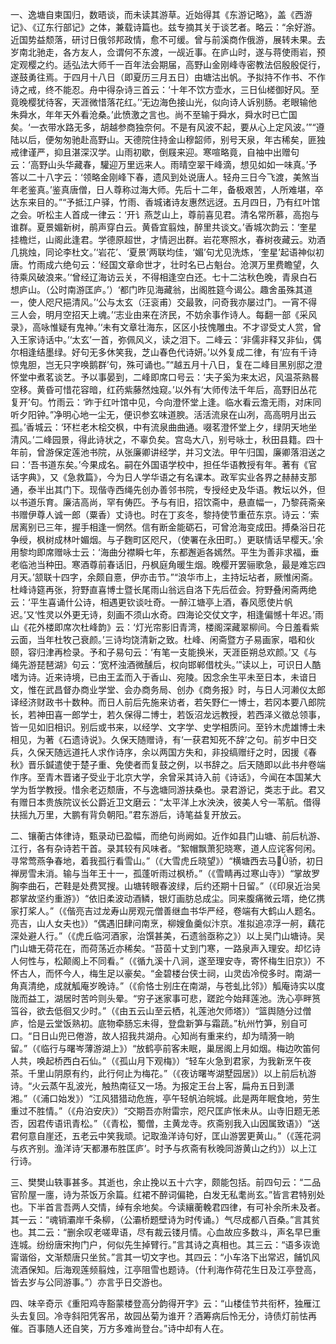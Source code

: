 <!-- { "loadSidebar": true } -->
一、逸塘自柬国归，数晤谈，而未读其游草。近始得其《东游记略》，盖《西游记》、《辽东行部记》之体，兼载诗篇也。兹专摘其关于谈艺者。略云：“余好游。近国势益颓落，研讨日俄邻邦政情，愈不可缓。曾与前溪商作俄游，展转未果。去岁南北驰走，各方友人，佥谓何不东渡，一觇近事。在庐山时，遂与蒋使雨岩，预定观樱之约。适弘法大师千一百年法会期届，高野山金刚峰寺密教法侣殷殷促行，遂鼓勇往焉。于四月十八日（即夏历三月五日）由塘沽出帆。予拟持不作书、不作诗之戒，终不能忍。舟中得杂诗三首云：‘十年不饮方壶水，三日仙槎御好风。至竟晚樱犹待客，天涯微惜落花红。’‘无边海色接山光，似向诗人诉别肠。老眼输他朱舜水，年年天外看沧桑。’此愤激之言也。尚不至输于舜水，舜水时已亡国矣。‘一衣带水路无多，胡越参商独奈何。不是有风波不起，要从心上定风波。’”“遵陆以后，便匆匆驰赴高野山。天德院住持金山穆韶师，别号天泉，年古稀矣，匪独戒律谨严，抑且湛深汉学。山雨初歇，倒屐来迎。寒喧略竟，自袖中出赠句云：‘高野山头华藏春，驩迎万里远来人。雨晴空翠干峰滴，想见如如一味真。’予答以二十八字云：‘领略金刚峰下春，遗风到处说唐人。轻舟三日今飞渡，美煞当年老鉴真。’鉴真唐僧，日人尊称过海大师。先后十二年，备极艰苦，人所难堪，卒达东来目的。”“予抵江户驿，竹雨、香城诸诗友惠然远迓。五月四日，乃有红叶馆之会。听松主人首成一律云：‘开讠燕芝山上，尊前喜见君。清名常所慕，高抱与谁群。夏景媚新树，鹃声穿白云。黄昏宜翦烛，醉里共谈文。’香城次韵云：‘奎星挂檐烂，山阁此逢君。学德原超世，才情迥出群。岩花寒照水，春树夜藏云。劝酒几挑烛，同论李杜文。’‘岩花’、‘夏景’两联均佳，‘媚’句尤见洗炼，‘奎星’起语神似初唐。竹雨成六绝句云：‘经国文章命世才，壮时名已占魁台。沧溟万里费瞻望，久待乘风破浪来。’‘曾经辽海访云关，不得相逢空白还。七十二沽秋色晚，青泉白石想庐山。（公时南游匡庐。’）‘都门昨见海藏翁，出阁胜筵今谒公。趣舍虽殊其道一，使人咫尺挹清风。’‘公与太玄（汪衮甫）交最敦，问奇我亦屡过门。一宵不得三人会，明月空招天上魂。’‘志业由来在济民，不妨余事作诗人。每翻一部《采风录》，高咏惟疑有鬼神。’‘未有文章壮海东，区区小技愧雕虫。不才谬受丈人赏，曾入王家诗话中。’‘太玄’一首，弥佩风义，读之泪下。二峰云：‘非儒非释又非仙，偶尔相逢结墨绿。好句无多休笑我，芝山春色代诗妍。’以外复成二律，有‘应有千诗惊鬼胆，岂无只字唤鹅群’句，殊可诵也。”“越五月十八日，复在二峰目黑别邸之澄怀堂中煮茗谈艺。予以事晏到，二峰即席口号云：‘夫子奚为来太迟，风温茶熟晷空移。黄昏可惜花容暗，红药紫藤然烛窥。’以外有‘大师传法千年后，高野旧丛花复开’句。竹雨云：‘昨于红叶馆中见，今向澄怀堂上逢。临水看云澹无雨，对床同听夕阳钟。”净明心地一尘无，便识参玄味道腴。活活流泉在山冽，高高明月出云孤。’香城云：‘环栏老木桧交枫，中有流泉曲曲通。啜茗澄怀堂上夕，绿阴天地坐清风。’二峰园景，得此诗状之，不辜负矣。宫岛大八，别号咏士，秋田县籍。四十年前，曾游保定莲池书院，从张廉卿讲经学，并习文法。甲午归国，廉卿落泪送之曰：‘吾书道东矣。’今果成名。嗣在外国语学校中，担任华语教授有年。著有《官话字典》，又《急救篇》，今为日人学华语之有名课本。政军实业各界之赫赫支那通，泰半出其门下。现偕寺西绳先创办善邻书院，专授经史及华语。教坛以外，但以书道乐育。廉洁高尚，罕有俦匹。予与有旧，招饮斋中，悬直幅一，乃黎莼斋亲书赠伊尊人诚一郎（粟香）丈诗也。时在丁亥冬，黎持使节重莅东京。诗云：‘索居离别已三年，握手相逢一惘然。信有断金能砺石，可曾沧海变成田。搏桑浴日花争绶，枫树成林叶媚烟。与子麴町区咫尺，（使署在永田町。）更联情话早樱天。’余用黎均即席赠咏士云：‘海曲分襟瞬七年，东都邂逅各嫣然。平生为善非求福，垂老临池当种田。寒酒尊前春话旧，丹枫庭角暖生烟。晚樱开罢骊歌急，最是难忘四月天。’颔联十四字，余颇自憙，伊亦击节。”“浪华市上，主持坛坫者，厥惟闲斋。杜峰诗筵再张，狩野直喜博士暨长尾雨山翁远自洛下先后莅会。狩野叠闲斋两绝云：‘平生喜诵什公诗，相遇更钦谈吐奇。一醉江塘亭上酒，春风愿使片帆迟。’又‘性灵以外更无诗，刻画不须山水奇。四海论交仗文字，相逢偏憾十年迟。’雨山《花外楼即席次杜峰韵》云：‘灯光帘影旧青湾，楼阁深藏翠柳间。今日羞看紫云面，当年杜牧己衰颜。’三诗均饶清新之致。杜峰、闲斋暨方子易画家，唱和伙颐，容归津再检录。予和子易句云：‘有笔一支能换米，天涯臣朔总欢颜。’又《与绳先游琵琶湖》句云：‘宽杯浊酒微醺后，权向邯郸借枕头。’”读以上，可识日人酷嗜为诗。近来诗境，已由王孟而入于香山、宛陵。因念余生平未至日本，未谙日文，惟在武昌督办商业学堂、会办商务局、创办《商务报》时，与日人河濑仪太郎译经济财政书十数种。而日人前后先施来访者，若矢野仁一博士，若冈本要八郎院长，若神田喜一郎学士，若久保得二博士，若饭沼龙远教授，若西泽义徵总领事，皆一见如旧相识。别后或书来，以经学、文字学、史学相质问。至钤木虎雄博士未相见，为著《石遗诗说》。久保天随赠诗，有‘一获君知死不辞’之句。前岁中日交兵，久保天随远道托人求作诗序，余以两国方失和，非投缟赠纡之时，因援《春秋》晋乐鍼遣使于楚子重、免使者而复鼓之例，以书辞之。后天随即以此书弁卷端作序。至青木晋诸子受业于北京大学，余曾采其诗入前《诗话》，今闻在本国某大学为哲学教授。惜余老迈颓唐，不与逸塘同游扶桑也。录君游记，类志于此。君又有赠日本贵族院议长公爵近卫文磨云：“太平洋上水泱泱，彼美人兮一苇航。借得扶摇九万里，大鹏有背负朝阳。”君东游后，诗笔益复开放云。

二、镶蘅古体律诗，甄录动已盈幅，而绝句尚阙如。近作如县门山塘、前后杭游、江行，各有杂诗若干首。录其较有风味者。“絮帽飘萧犯晓寒，道人应诧客何闲。寻常莺燕争春地，着我孤行看雪山。”（《大雪虎丘晓望》）“横塘西去马骄，初日禅房雪未消。输与当年王十一，孤蓬听雨过枫桥。”（《雪睛再过寒山寺》）“掌故罗胸李曲石，芒鞋是处费冥搜。山塘转眼春波绿，后约还期十日留。”（《印泉近治吴郡掌故坚约重游》）“依旧柔波动酒鳞，银灯画肪总成尘。同来腹痛微云壻，绝亿携家打桨人。”（《偕亮吉过龙寿山房观元僧善继血书华严经，卷端有大鹤山人题名。亮吉，山人女夫也》）“偶遇旧肆问南烹，柳嫂鱼羹似汴京。准拟追凉浮一舸，藕花深处避人行。”（《虎丘临河酒家，治馔甚美，石遗翁亟称之》）以上吴门山塘诗。吴门山塘无荷花在，而荷荡近亦稀矣。“苔茵十丈到门寒，一路泉声入理安。却忆诗人何性与，松颠阁上不同看。”（《循九溪十八涧，遂至理安寺，寄怀梅生旧京》）不怀古人，而怀今人，梅生足以豪矣。“金碧楼台侠士祠，山灵齿冷傥多时。南湖一角真清绝，成就觚庵岁晚诗。”（《俞恪士别庄在南湖，与苍虬比邻》）觚庵诗实以度陇而益工，湖居时苦吟则头晕。“穷子迷家事可悲，蹉跎今始拜莲池。洗心亭畔筼筜谷，欲去低徊又少时。”（《由五云山至云栖，礼莲池欠师塔》）“篮舆随分过僧庐，恰是云堂饭熟初。底物牵肠忘未得，登盘新笋与霜蔬。”杭州竹笋，别自可口。“日日山兜已倦游，故人招我共湖舟。心知尚有重来约，却为晴漪一晌留。”（《临行与曙岑薄游湖上》）“放鹤亭前客未眠，巢居阁上月如烟。梅边吹笛何人共，唤起桥西白石仙。”（《孤山月下观梅》）“轻车火急到君家，为我新烹午夜茶。千里山阴原有约，此行何止为梅花。”（《夜访曙岑湖墅园居》）以上前后杭游诗。“火云蒸午乱波光，触热南征又一场。为报定王台上客，扁舟五日到潇湘。”（《浦口始发》）“江风猎猎动危旌，亭午轻帆泊皖城。此是两年眠食地，劳生重过不胜情。”（《舟泊安庆》）“交期吾亦附雷宗，咫尺匡庐怅未从。山寺旧题无恙否，因君传语讯青松。”（《青松，蜀僧，主黄龙寺。疚斋别我入山因属致语》）“送君何意自崖还，五老云中笑我顽。记取渔洋诗句好，匡山游罢更黄山。”（《莲花洞与疚齐别。渔洋诗‘天都瀑布胜匡庐’。时予与疚斋有秋晚同游黄山之约》）以上江行诗。

三、樊樊山轶事甚多。其逝也，余止挽以五十六字，颇能包括。前四句云：“二品官阶屋一廛，诗为茶饭万余篇。红裙不醉词偏艳，白发无私耄尚玄。”皆言君特别处也。下半首言吾两人交情，绰有余地矣。今读纕蘅輓君四律，有可补余所未及者。其一云：“魂销灞岸千条柳，（公灞桥题壁诗为时传诵。）气尽成都八百桑。”言其贫也。其二云：“删余叹老嗟卑语，尽有裁云镂月情。心血故应多数斗，声名早巳重连城。纷纷唐宋拘门户，何似先生掉臂行。”言其诗之真相也。其三云：“语多诙诡甯谐俗，文渐颓唐只坐贫。”言其一切文字也。其四云：“小车洛下出常迟，餔饥风流酒保知。后海观莲频翦烛，江亭阻雪也题诗。（什利海作荷花生日及江亭登高，皆去岁与公同游事。”）亦言乎日交游也。

四、味辛奇示《重阳鸡寺豁蒙楼登高分韵得开字》云：“山楼佳节共衔杯，独雁江头去复回。冷寺斜阳凭客吊，故园丛菊为谁开？酒筹病后怜无分，诗债灯前怯再催。百事随人还自笑，万方多难尚登台。”诗中却有人在。

